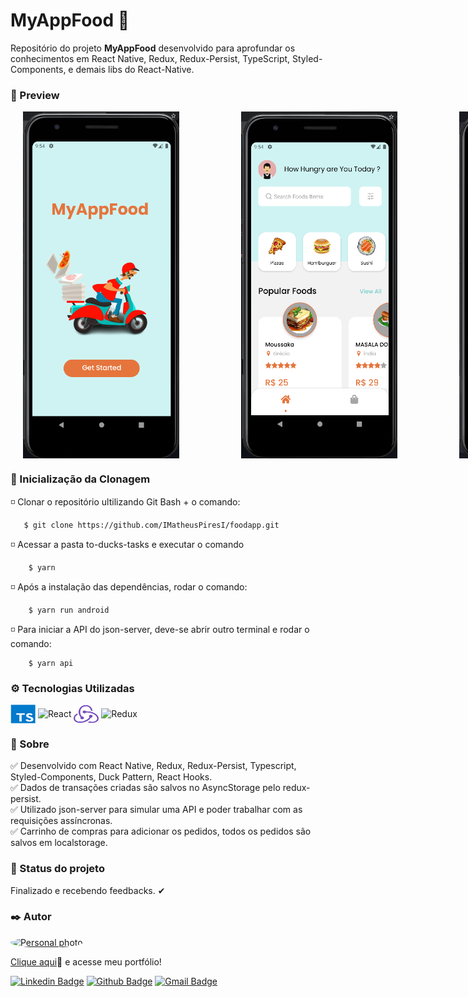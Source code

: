 # MyAppFood 💭

Repositório do projeto **MyAppFood** desenvolvido para aprofundar os conhecimentos em React Native, Redux, Redux-Persist, TypeScript, Styled-Components, e demais libs do React-Native.

<h3 id="preview">🎥 Preview</h3>

<div style="display: flex">
<img src="src/assets/images/welcome.png" width="250px" heigth="auto" style="margin-left: 20px">
&nbsp;&nbsp;&nbsp;&nbsp;&nbsp;&nbsp;&nbsp;&nbsp;&nbsp;&nbsp;&nbsp;&nbsp;&nbsp;&nbsp;&nbsp;&nbsp;&nbsp;&nbsp;&nbsp;&nbsp;
<img src="src/assets/images/home.png" width="250px" heigth="auto" style="margin-left: 20px">
&nbsp;&nbsp;&nbsp;&nbsp;&nbsp;&nbsp;&nbsp;&nbsp;&nbsp;&nbsp;&nbsp;&nbsp;&nbsp;&nbsp;&nbsp;&nbsp;&nbsp;&nbsp;&nbsp;&nbsp;
<img src="src/assets/images/category.png" width="250px" heigth="auto" style="margin-left: 20px">
&nbsp;&nbsp;&nbsp;&nbsp;&nbsp;&nbsp;&nbsp;&nbsp;
<img src="src/assets/images/foodDetails.png" width="250px" heigth="auto" style="margin-left: 20px">
&nbsp;&nbsp;&nbsp;&nbsp;&nbsp;&nbsp;&nbsp;&nbsp;&nbsp;&nbsp;&nbsp;&nbsp;&nbsp;&nbsp;&nbsp;&nbsp;&nbsp;&nbsp;&nbsp;&nbsp;
<img src="src/assets/images/emptyCart.png" width="250px" heigth="auto" style="margin-left: 20px">
&nbsp;&nbsp;&nbsp;&nbsp;&nbsp;&nbsp;&nbsp;&nbsp;&nbsp;&nbsp;&nbsp;&nbsp;&nbsp;&nbsp;&nbsp;&nbsp;&nbsp;&nbsp;&nbsp;&nbsp;
<img src="src/assets/images/fullCart.png" width="250px" heigth="auto" style="margin-left: 20px">
</div>

<h3 id="acessar-projeto">📁 Inicialização da Clonagem</h3>

◽ Clonar o repositório ultilizando Git Bash + o comando:

       $ git clone https://github.com/IMatheusPiresI/foodapp.git

◽ Acessar a pasta to-ducks-tasks e executar o comando <br>

        $ yarn

◽ Após a instalação das dependências, rodar o comando:  <br>

        $ yarn run android
        
◽ Para iniciar a API do json-server, deve-se abrir outro terminal e rodar o comando:  <br>

        $ yarn api

<h3 id="tecnologias">⚙️ Tecnologias Utilizadas</h3>

<div style="display: inline_block">
  <img align="center" alt="Js" height="30" width="40" src="https://raw.githubusercontent.com/devicons/devicon/master/icons/typescript/typescript-plain.svg">
  <img align="center" alt="React" height="40" width="40" src="https://raw.githubusercontent.com/kristerkari/react-native-svg-transformer/HEAD/images/react-native-logo.png">
  <img align="center" alt="Redux" height="30" width="40" src="https://raw.githubusercontent.com/devicons/devicon/master/icons/redux/redux-original.svg">
  <img align="center" alt="Redux" height="30" width="40" src="https://cdn.worldvectorlogo.com/logos/styled-components-1.svg">
</div>

<h3 id="sobre">📍 Sobre</h3>

✅ Desenvolvido com React Native, Redux, Redux-Persist, Typescript, Styled-Components, Duck Pattern, React Hooks. <br>
✅ Dados de transações criadas são salvos no AsyncStorage pelo redux-persist. <br>
✅ Utilizado json-server para simular uma API e poder trabalhar com as requisições assíncronas. <br>
✅ Carrinho de compras para adicionar os pedidos, todos os pedidos são salvos em localstorage. <br>

<h3 id="status">📌 Status do projeto</h3>

Finalizado e recebendo feedbacks. ✔

<h3 id="autor">✒️ Autor</h3>

<a href="https://github.com/imatheuspiresi"> <img style="border-radius: 50%;" src="https://avatars.githubusercontent.com/u/84977444?v=4" width="100px;" alt="Personal photo"/> </a>

[Clique aqui](https://matheuspires.vercel.app)🔗 e acesse meu portfólio! <br>

[![Linkedin Badge](https://img.shields.io/badge/LinkedIn-0077B5?style=for-the-badge&logo=linkedin&logoColor=white)](https://www.linkedin.com/in/matheus-pires-87a174211/) [![Github Badge](https://img.shields.io/badge/GitHub-100000?style=for-the-badge&logo=github&logoColor=white)](https://github.com/imatheuspiresi) [![Gmail Badge](https://img.shields.io/badge/Gmail-D14836?style=for-the-badge&logo=gmail&logoColor=white)](mailto:matheuspdsousa@gmail.com)
